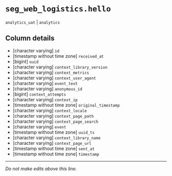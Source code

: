 # `seg_web_logistics.hello`
`analytics_uat` | `analytics`

## Column details
* [character varying] `id`
* [timestamp without time zone] `received_at`
* [bigint]    `uuid`
* [character varying] `context_library_version`
* [character varying] `context_metrics`
* [character varying] `context_user_agent`
* [character varying] `event_text`
* [character varying] `anonymous_id`
* [bigint]    `context_attempts`
* [character varying] `context_ip`
* [timestamp without time zone] `original_timestamp`
* [character varying] `context_locale`
* [character varying] `context_page_path`
* [character varying] `context_page_search`
* [character varying] `event`
* [timestamp without time zone] `uuid_ts`
* [character varying] `context_library_name`
* [character varying] `context_page_url`
* [timestamp without time zone] `sent_at`
* [timestamp without time zone] `timestamp`

-------------------------------------------------------------------------------
*Do not make edits above this line.*
